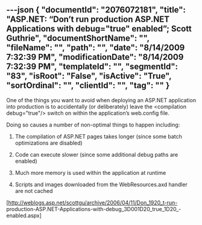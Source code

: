 ---json
{
  "documentId": "2076072181",
  "title": "ASP.NET: “Don’t run production ASP.NET Applications with debug=&quot;true&quot; enabled”; Scott Guthrie",
  "documentShortName": "",
  "fileName": "",
  "path": "",
  "date": "8/14/2009 7:32:39 PM",
  "modificationDate": "8/14/2009 7:32:39 PM",
  "templateId": "",
  "segmentId": "83",
  "isRoot": "False",
  "isActive": "True",
  "sortOrdinal": "",
  "clientId": "",
  "tag": ""
}
---

One of the things you want to avoid when deploying an ASP.NET application into production is to accidentally (or deliberately) leave the &lt;compilation debug=&quot;true&quot;/&gt; switch on within the application’s web.config file.

Doing so causes a number of non-optimal things to happen including:

1) The compilation of ASP.NET pages takes longer (since some batch optimizations are disabled)

2) Code can execute slower (since some additional debug paths are enabled)

3) Much more memory is used within the application at runtime

4) Scripts and images downloaded from the WebResources.axd handler are not cached

[http://weblogs.asp.net/scottgu/archive/2006/04/11/Don_1920_t-run-
    production-ASP.NET-Applications-with-debug_3D001D20_true_1D20_-
    enabled.aspx]
